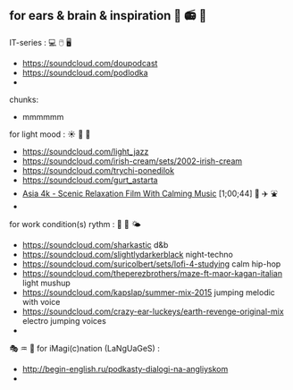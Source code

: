 ## for ears & brain & inspiration  :musical_score:  :radio:  :musical_keyboard:

IT-series : 💻 🖱️ 🖥️ 
- https://soundcloud.com/doupodcast
- https://soundcloud.com/podlodka
- 

chunks:
- mmmmmm

for light mood :  :sunny:  :milky_way:  :rainbow:
- https://soundcloud.com/light_jazz
- https://soundcloud.com/irish-cream/sets/2002-irish-cream
- https://soundcloud.com/trychi-ponedilok
- https://soundcloud.com/gurt_astarta
- [Asia 4k - Scenic Relaxation Film With Calming Music](https://www.youtube.com/watch?v=2_kAzyaX7SU) [1;00;44]  🚡  ✈️  ⛲ 
- 

for work condition(s) rythm :  🥁  🔋  🌤️  
- https://soundcloud.com/sharkastic  d&b
- https://soundcloud.com/slightlydarkerblack  night-techno
- https://soundcloud.com/suricolbert/sets/lofi-4-studying  calm hip-hop
- https://soundcloud.com/theperezbrothers/maze-ft-maor-kagan-italian  light mushup 
- https://soundcloud.com/kapslap/summer-mix-2015  jumping melodic with voice 
- https://soundcloud.com/crazy-ear-luckeys/earth-revenge-original-mix  electro jumping voices 
- 

:performing_arts:  :aquarius:  :heart_decoration:  for iMagi(c)nation (LaNgUaGeS) : 
- http://begin-english.ru/podkasty-dialogi-na-angliyskom 
- 
